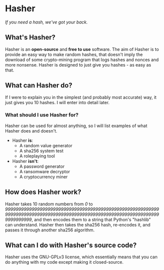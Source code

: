 # Hasher
*If you need a hash, we've got your back.*
## What's Hasher?
Hasher is an **open-source** and **free to use** software. The aim of Hasher is to provide an easy way to make random hashes, that doesn't imply the download of some crypto-mining program that logs hashes and nonces and more nonsense. 
Hasher is designed to just give you hashes - as easy as that.

## What can Hasher do?
If I were to explain you in the simplest (and probably most accurate) way, it just gives you 10 hashes. I will enter into detail later.

### What should I use Hasher for?
Hasher can be used for almost anything, so I will list examples of what Hasher does and doesn't.

- Hasher **is**:
	- A random value generator
	- A sha256 system test
	- A roleplaying tool
- Hasher **isn't**:
	- A password generator
	- A ransomware decryptor
	- A cryptocurrency miner

## How does Hasher work?
Hasher takes 10 random numbers from *0* to *999999999999999999999999999999999999999999999999999999999999999999999999999999999999999999999999999999999999999999999999999999*, and then encodes them to a string that Python's "hashlib" can understand. Hasher then takes the sha256 hash, re-encodes it, and passes it through another sha256 algorithm.

## What can I do with Hasher's source code?
Hasher uses the GNU-GPLv3 license, which essentially means that you can do anything with my code except making it closed-source.
